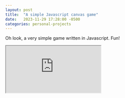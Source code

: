 ```yaml
---
layout: post
title:  "A simple Javascript canvas game"
date:   2023-11-29 17:28:00 -0500
categories: personal-projects
---
```


Oh look, a very simple game written in Javascript.  Fun!

<iframe src="https://ravib.dev/assets/game.html">

